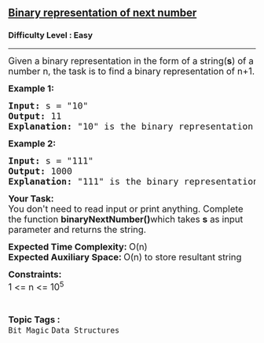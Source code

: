 <h2><a href="https://www.geeksforgeeks.org/problems/binary-representation-of-next-number3648/1">Binary representation of next number</a></h2><h3>Difficulty Level : Easy</h3><hr><div class="problems_problem_content__Xm_eO" bis_skin_checked="1"><p><span style="font-size: 18px;">Given a binary representation in the form of a string(<strong>s</strong>) of a number n, the task is to find a binary representation of n+1.</span></p>
<p><span style="font-size: 18px;"><strong>Example 1:</strong></span></p>
<pre><span style="font-size: 18px;"><strong>Input:</strong> s = "10"
<strong>Output:</strong> 11
<strong>Explanation:</strong> "10" is the binary representation of 2 and binary representation of 3 is "11"</span></pre>
<p><span style="font-size: 18px;"><strong>Example 2:</strong></span></p>
<pre><span style="font-size: 18px;"><strong>Input:</strong> s = "111"
<strong>Output:</strong> 1000
<strong>Explanation:</strong> "111" is the binary representation of 7 and binary representation of 8 is "1000"</span></pre>
<p><span style="font-size: 18px;"><strong>Your Task: &nbsp;</strong><br>You don't need to read input or print anything. Complete the function <strong>binaryNextNumber()</strong>which takes <strong>s</strong> as input parameter and returns the string.</span></p>
<p><span style="font-size: 18px;"><strong>Expected Time Complexity: </strong>O(n)<br><strong>Expected Auxiliary Space:&nbsp;</strong>O(n) to store resultant string &nbsp;</span></p>
<p><span style="font-size: 18px;"><strong>Constraints:</strong><br>1 &lt;= n &lt;= 10<sup>5</sup></span></p></div><br><p><span style=font-size:18px><strong>Topic Tags : </strong><br><code>Bit Magic</code>&nbsp;<code>Data Structures</code>&nbsp;